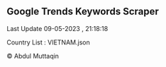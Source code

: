 

## Google Trends Keywords Scraper 
 
Last Update 09-05-2023 , 21:18:18

Country List :
VIETNAM.json



© Abdul Muttaqin 

